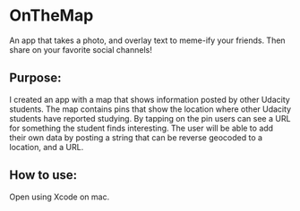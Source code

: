 # OnTheMap
An app that takes a photo, and overlay text to meme-ify your friends. Then share on your favorite social channels! 

## Purpose:
I created an app with a map that shows information posted by other Udacity students. The map  contains pins that show the location where other Udacity students have reported studying. By tapping on the pin users can see a URL for something the student finds interesting. The user will be able to add their own data by posting a string that can be reverse geocoded to a location, and a URL.

## How to use:
Open using Xcode on mac.